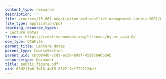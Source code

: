 ```yaml
---
content_type: resource
description: ''
file: /courses/15-667-negotiation-and-conflict-management-spring-2001/65d2f1b03b184df586227ef7222124dd_public_figure.pdf
file_type: application/pdf
learning_resource_types:
- Lecture Notes
license: https://creativecommons.org/licenses/by-nc-sa/4.0/
ocw_type: OCWFile
parent_title: Lecture Notes
parent_type: CourseSection
parent_uid: cbc0844b-ccd9-ec29-098f-45393b46b34b
resourcetype: Document
title: public_figure.pdf
uid: 65d2f1b0-3b18-4df5-8622-7ef7222124dd
---
```

